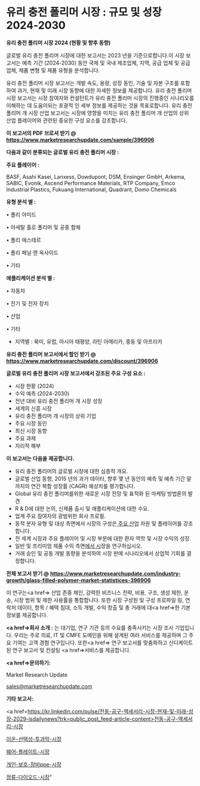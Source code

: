 # 유리 충전 폴리머 시장 : 규모 및 성장 2024-2030

<strong>유리 충전 폴리머 시장 2024 (현황 및 향후 동향)</strong>

글로벌 유리 충전 폴리머 시장에 대한 보고서는 2023 년을 기준으로합니다.이 시장 보고서는 예측 기간 (2024-2030) 동안 국제 및 국내 제조업체, 지역, 공급 업체 및 공급 업체, 제품 변형 및 제품 유형을 분석합니다.

유리 충전 폴리머 시장 보고서는 개발 속도, 용량, 성장 동인, 기술 및 자본 구조를 포함하여 과거, 현재 및 미래 시장 동향에 대한 자세한 정보를 제공합니다. 유리 충전 폴리머 시장 보고서는 시장 참여자와 컨설턴트가 유리 충전 폴리머 시장의 진행중인 시나리오를 이해하는 데 도움이되는 포괄적 인 세부 정보를 제공하는 것을 목표로합니다. 유리 충전 폴리머 개 시장 산업 보고서는 시장에 영향을 미치는 유리 충전 폴리머 개 산업의 상위 산업 플레이어와 관련된 중요한 구성 요소를 강조합니다.



<strong>이 보고서의 PDF 브로셔 받기 @ <a href=https://www.marketresearchupdate.com/sample/396906>https://www.marketresearchupdate.com/sample/396906</a></strong>



<strong>다음과 같이 분류되는 글로벌 유리 충전 폴리머 시장 :</strong>



<strong>주요 플레이어 :</strong>

BASF, Asahi Kasei, Lanxess, Dowdupont, DSM, Ensinger GmbH, Arkema, SABIC, Evonik, Ascend Performance Materials, RTP Company, Emco Industrial Plastics, Fukuang International, Quadrant, Domo Chemicals



<strong>유형 분석 별 :</strong>

• 폴리 아미드

• 아세탈 홀로 폴리머 및 공중 합체

• 폴리 에스테르

• 폴리 페닐 렌 옥사이드

• 기타



<strong>애플리케이션 분석 별 :</strong>

• 자동차

• 전기 및 전자 장치

• 산업

• 기타

<ul>
  <li>지역별 : 북미, 유럽, 아시아 태평양, 라틴 아메리카, 중동 및 아프리카</li>
</ul>


<strong>유리 충전 폴리머 보고서에서 할인 받기 @ <a href=https://www.marketresearchupdate.com/discount/396906>https://www.marketresearchupdate.com/discount/396906</a></strong>



<strong>글로벌 유리 충전 폴리머 시장 보고서에서 강조된 주요 구성 요소 :</strong>
<ul>
  <li>시장 현황 (2024)</li>
  <li>수익 예측 (2024-2030)</li>
  <li>전년 대비 유리 충전 폴리머 개 시장 성장</li>
  <li>세계의 신흥 시장</li>
  <li>유리 충전 폴리머 개 시장의 상위 기업</li>
  <li>주요 시장 동인</li>
  <li>최신 시장 동향</li>
  <li>주요 과제</li>
  <li>지리적 해부</li>
</ul>


<strong>이 보고서는 다음을 제공합니다.</strong>
<ul>
  <li>유리 충전 폴리머의 글로벌 시장에 대한 심층적 개요.</li>
  <li>글로벌 산업 동향, 2015 년의 과거 데이터, 향후 몇 년 동안의 예측 및 예측 기간 말까지의 연간 복합 성장률 (CAGR) 예상치를 평가합니다.</li>
  <li>Global 유리 충전 폴리머를위한 새로운 시장 전망 및 표적화 된 마케팅 방법론의 발견</li>
  <li>R &amp; D에 대한 논의, 신제품 출시 및 애플리케이션에 대한 수요.</li>
  <li>업계 주요 참여자의 광범위한 회사 프로필.</li>
  <li>동적 분자 유형 및 대상 측면에서 시장의 구성은<a href=> 주요 산</a>업 자원 및 플레이어를 강조합니다.</li>
  <li>전 세계 시장과 주요 플레이어 및 시장 부문에 대한 환자 역학 및 시장 수익의 성장.</li>
  <li>일반 및 프리미엄 제품 수익 측면<a href=>에서 시</a>장을 연구하십시오.</li>
  <li>거래 승인 및 공동 개발 동향을 분석하여 시장 판매 시나리오에서 상업적 기회를 결정합니다.</li>
</ul>



<strong>전체 보고서 받기 @ <a href=https://www.marketresearchupdate.com/industry-growth/glass-filled-polymer-market-statistices-396906>https://www.marketresearchupdate.com/industry-growth/glass-filled-polymer-market-statistices-396906</a></strong>

이 연구는<a href=> 산업 존중</a> 체인, 강력한 비즈니스 전략, 비용, 구조, 생성 제한, 운송, 시장 범위 및 제한 사용률을 통합합니다. 또한 시장 구성원 및 구성 프로파일 링, 연락처 데이터, 항목 / 혜택 침대, 소득 개발, 수익 창출 및 총 거래에 대<a href=>한 기본 </a>정보를 제공합니다.



<strong><a href=>회사 소</a>개 :</strong>
는 대기업, 연구 기관 등의 수요를 충족시키는 시장 조사 기업입니다. 우리는 주로 의료, IT 및 CMFE 도메인을 위해 설계된 여러 서비스를 제공하며 그 주요 기여는 고객 경험 연구입니다. 또한<a href=> 연구 보</a>고서를 맞춤화하고 신디케이트 된 연구 보고서 및 컨설팅 <a href=>서비스</a>를 제공합니다.



<strong><a href=>문의하기:</a></strong>

Market Research Update

sales@marketresearchupdate.com



<strong>기타 보고서:</strong>

<a href=https://kr.linkedin.com/pulse/전동-공구-액세서리-시장-현재-및-미래-성장-2029-isdailynews?trk=public_post_feed-article-content>전동-공구-액세서리-시장</a>

<a href=https://www.linkedin.com/pulse/이온-선택성-투과막-시장-진입-전략-및-위험-평가2029년-consumer-connection-compendium-ana/>이온-선택성-투과막-시장</a>

<a href=https://www.linkedin.com/pulse/웨어-플레이트-시장-진입-전략-및-위험-평가2029년-isdailynews-9xiyc/>웨어-플레이트-시장</a>

<a href=https://www.linkedin.com/pulse/개인-보호-장비ppe-시장-현재-및-미래-성장-2029-analytics-alchemy-360-analysis-cmfef/>개인-보호-장비ppe-시장</a>

<a href=https://www.linkedin.com/pulse/정류-다이오드-시장-현재-및-미래-성장-2030-consumer-connection-chronicles-24--azmkc/>정류-다이오드-시장</a>"
